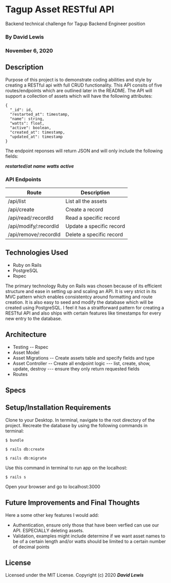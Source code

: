 # Tagup Asset RESTful API

Backend technical challenge for Tagup Backend Engineer position

### By David Lewis

### November 6, 2020

## Description

Purpose of this project is to demonstrate coding abilities and style by creating a RESTful api with full CRUD functionality. This API consits of five routes/endpoints which are outlined later in the README. The API will support a collection of assets which will have the following attributes:

```JS
{
  "_id": id,
  "restarted_at": timestamp,
  "name": string,
  "watts": float,
  "active": boolean,
  "created_at": timestamp,
  "updated_at": timestamp
}
```

The endpoint reponses will return JSON and will only include the following fields:

**_restarted_/_at_**
**_name_**
**_watts_**
**_active_**

### API Endpoints

| Route                 | Description              |
| --------------------- | ------------------------ |
| /api/list             | List all the assets      |
| /api/create           | Create a record          |
| /api/read/:recordId   | Read a specific record   |
| /api/modify/:recordId | Update a specific record |
| /api/remove/:recordId | Delete a specific record |

## Technologies Used

- Ruby on Rails
- PostgreSQL
- Rspec

The primary technology Ruby on Rails was chosen because of its efficient structure and ease in setting up and scaling an API. It is very strict in its MVC pattern which enables consistentcy around formatting and route creation. It is also easy to seed and modify the database which will be created using PostgreSQL. I feel it has a straitforward pattern for creating a RESTful API and also ships with certain features like timestamps for every new entry to the database.

## Architecture

- Testing
  -- Rspec
- Asset Model
- Asset Migrations
  -- Create assets table and specify fields and type
- Asset Controller
  -- Create all endpoint logic
  --- list, create, show, update, destroy
  --- ensure they only return requested fields
- Routes

## Specs

## Setup/Installation Requirements

Clone to your Desktop.
In terminal, navigate to the root directory of the project.
Recreate the database by using the following commands in terminal:

```
$ bundle
```

```
$ rails db:create
```

```
$ rails db:migrate
```

Use this command in terminal to run app on the localhost:

```
$ rails s
```

Open your browser and go to localhost:3000

## Future Improvements and Final Thoughts

Here a some other key features I would add:

- Authentication, ensure only those that have been verfied can use our API. ESPECIALLY deleting assets.
- Validation, examples might include determine if we want asset names to be of a certain length and/or watts should be limited to a certain number of decimal points

## License

Licensed under the MIT License.
Copyright (c) 2020 **_David Lewis_**
